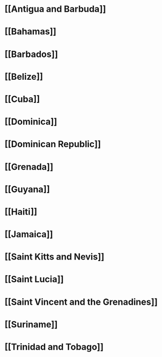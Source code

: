 # [[Antigua and Barbuda]]
# [[Bahamas]]
# [[Barbados]]
# [[Belize]]
# [[Cuba]]
# [[Dominica]]
# [[Dominican Republic]]
# [[Grenada]]
# [[Guyana]]
# [[Haiti]]
# [[Jamaica]]
# [[Saint Kitts and Nevis]]
# [[Saint Lucia]]
# [[Saint Vincent and the Grenadines]]
# [[Suriname]]
# [[Trinidad and Tobago]]